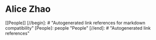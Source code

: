 # Alice Zhao

[[People]]
[//begin]: # "Autogenerated link references for markdown compatibility"
[People]: people "People"
[//end]: # "Autogenerated link references"